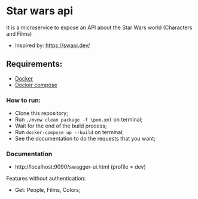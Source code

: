 # Star wars api
It is a microservice to expose an API about the Star Wars world (Characters and Films) 
- Inspired by: https://swapi.dev/

## Requirements:
* [Docker](https://docs.docker.com/get-docker/)
* [Docker compose](https://docs.docker.com/compose/install/)

### How to run:

* Clone this repository;
* Run `./mvnw clean package -f \pom.xml` on terminal;
* Wait for the end of the build process;
* Run `docker-compose up --build` on terminal;
* See the documentation to do the requests that you want;  

### Documentation

* http://localhost:9090/swagger-ui.html (profile = dev)

Features without authentication:

* Get: People, Films, Colors;
